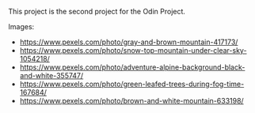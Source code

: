 This project is the second project for the Odin Project.

Images:

- https://www.pexels.com/photo/gray-and-brown-mountain-417173/
- https://www.pexels.com/photo/snow-top-mountain-under-clear-sky-1054218/
- https://www.pexels.com/photo/adventure-alpine-background-black-and-white-355747/
- https://www.pexels.com/photo/green-leafed-trees-during-fog-time-167684/
- https://www.pexels.com/photo/brown-and-white-mountain-633198/ 